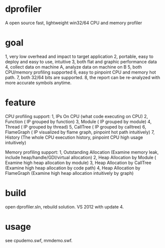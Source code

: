 dprofiler
=========

A open source fast, lightweight win32/64 CPU and memory profiler

goal
=====

1, very low overhead and impact to target application
2, portable, easy to deploy and easy to use, intuitive
3, both flat and graphic performance data 
4, collect data on machine A, analyze data on machine on B
5, both CPU/memory profiling supported
6, easy to pinpoint CPU and memory hot path.
7, both 32/64 bits are supported.
8, the report can be re-analyzed with more accurate symbols anytime.

feature
=======

CPU profiling support:
1, IPs On CPU  (what code executing on CPU)
2, Function ( IP grouped by function)
3, Module   ( IP grouped by module)
4, Thread   ( IP grouped by thread)
5, CallTree ( IP grouped by calltree)
6, FlameGraph ( IP visualized by flame graph, pinpoint hot path intuitively)
7, History   (The whole CPU execution history, pinpoint CPU high usage intuitively)

Memory profiling support:
1, Outstanding Allocation (Examine memory leak, include heap/handle/GDI/virtual allocation)
2, Heap Allocation by Module ( Examine high heap allocation by module)
3, Heap Allocation by CallTree (Examine high heap allocation by code path)
4, Heap Allocation by FlameGraph (Examine high heap allocation intuitively by graph)

build
======

open dprofiler.sln, rebuild solution. VS 2012 with update 4.

usage
====== 

see cpudemo.swf, mmdemo.swf.
